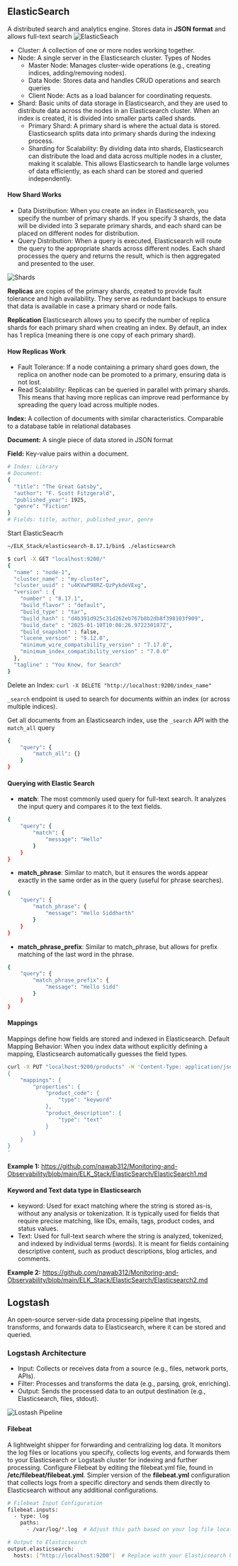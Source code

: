 ## ElasticSearch ##
A distributed search and analytics engine. Stores data in **JSON format** and allows full-text search
![ElasticSeach](https://github.com/nawab312/Monitoring-and-Observability/blob/main/ELK_Stack/Images/ElasticSearch.png)

- Cluster: A collection of one or more nodes working together.
- Node: A single server in the Elasticsearch cluster. Types of Nodes
  - Master Node: Manages cluster-wide operations (e.g., creating indices, adding/removing nodes).
  - Data Node: Stores data and handles CRUD operations and search queries
  - Client Node: Acts as a load balancer for coordinating requests.
- Shard: Basic units of data storage in Elasticsearch, and they are used to distribute data across the nodes in an Elasticsearch cluster. When an index is created, it is divided into smaller parts called shards.
  - Primary Shard: A primary shard is where the actual data is stored. Elasticsearch splits data into primary shards during the indexing process.
  - Sharding for Scalability: By dividing data into shards, Elasticsearch can distribute the load and data across multiple nodes in a cluster, making it scalable. This allows Elasticsearch to handle large volumes of data efficiently, as each shard can be stored and queried independently.

#### How Shard Works ####
- Data Distribution: When you create an index in Elasticsearch, you specify the number of primary shards. If you specify 3 shards, the data will be divided into 3 separate primary shards, and each shard can be placed on different nodes for distribution.
- Query Distribution: When a query is executed, Elasticsearch will route the query to the appropriate shards across different nodes. Each shard processes the query and returns the result, which is then aggregated and presented to the user.

![Shards](https://github.com/nawab312/Monitoring-and-Observability/blob/main/ELK_Stack/Images/Shards.png)

**Replicas** are copies of the primary shards, created to provide fault tolerance and high availability. They serve as redundant backups to ensure that data is available in case a primary shard or node fails.

**Replication** Elasticsearch allows you to specify the number of replica shards for each primary shard when creating an index. By default, an index has 1 replica (meaning there is one copy of each primary shard).

#### How Replicas Work ####
- Fault Tolerance: If a node containing a primary shard goes down, the replica on another node can be promoted to a primary, ensuring data is not lost.
- Read Scalability: Replicas can be queried in parallel with primary shards. This means that having more replicas can improve read performance by spreading the query load across multiple nodes.

**Index:** A collection of documents with similar characteristics. Comparable to a database table in relational databases

**Document:** A single piece of data stored in JSON format

**Field:** Key-value pairs within a document.

```bash
# Index: Library
# Document:
{
  "title": "The Great Gatsby",
  "author": "F. Scott Fitzgerald",
  "published_year": 1925,
  "genre": "Fiction"
}
# Fields: title, author, published_year, genre
```

Start ElasticSeacrh
```bash
~/ELK_Stack/elasticsearch-8.17.1/bin$ ./elasticsearch
```
```bash
$ curl -X GET "localhost:9200/"
{
  "name" : "node-1",
  "cluster_name" : "my-cluster",
  "cluster_uuid" : "u4KVwP98RZ-QzPykdeVExg",
  "version" : {
    "number" : "8.17.1",
    "build_flavor" : "default",
    "build_type" : "tar",
    "build_hash" : "d4b391d925c31d262eb767b8b2db8f398103f909",
    "build_date" : "2025-01-10T10:08:26.972230187Z",
    "build_snapshot" : false,
    "lucene_version" : "9.12.0",
    "minimum_wire_compatibility_version" : "7.17.0",
    "minimum_index_compatibility_version" : "7.0.0"
  },
  "tagline" : "You Know, for Search"
}
```

Delete an Index: `curl -X DELETE "http://localhost:9200/index_name"`

`_search` endpoint is used to search for documents within an index (or across multiple indices).

Get all documents from an Elasticsearch index, use the `_search` API with the `match_all` query
```bash
{
    "query": {
        "match_all": {}
    }
}
```

#### Querying with Elastic Search ####
- **match**: The most commonly used query for full-text search. It analyzes the input query and compares it to the text fields.
```bash
{
    "query": {
        "match": {
            "message": "Hello"
        }
    }
}
```
- **match_phrase**: Similar to match, but it ensures the words appear exactly in the same order as in the query (useful for phrase searches).
```bash
{
    "query": {
        "match_phrase": {
            "message": "Hello Siddharth"
        }
    }
}
```
- **match_phrase_prefix**: Similar to match_phrase, but allows for prefix matching of the last word in the phrase.
```bash
{
    "query": {
        "match_phrase_prefix": {
            "message": "Hello Sidd"
        }
    }
}
```

#### Mappings ####
Mappings define how fields are stored and indexed in Elasticsearch. Default Mapping Behavior: When you index data without explicitly defining a mapping, Elasticsearch automatically guesses the field types.
```bash
curl -X PUT "localhost:9200/products" -H 'Content-Type: application/json' -d'
{
    "mappings": {
        "properties": {
            "product_code": {
                "type": "keyword"
            },
            "product_description": {
                "type": "text"
            }
        }
    }
}
'
```

**Example 1:** https://github.com/nawab312/Monitoring-and-Observability/blob/main/ELK_Stack/ElasticSearch/ElasticSearch1.md

#### Keyword and Text data type in Elasticsearch ####
- keyword: Used for exact matching where the string is stored as-is, without any analysis or tokenization. It is typically used for fields that require precise matching, like IDs, emails, tags, product codes, and status values.
- Text: Used for full-text search where the string is analyzed, tokenized, and indexed by individual terms (words). It is meant for fields containing descriptive content, such as product descriptions, blog articles, and comments.

**Example 2:** https://github.com/nawab312/Monitoring-and-Observability/blob/main/ELK_Stack/ElasticSearch/Elasticsearch2.md


## Logstash ##
An open-source server-side data processing pipeline that ingests, transforms, and forwards data to Elasticsearch, where it can be stored and queried.

### Logstash Architecture ###
- Input: Collects or receives data from a source (e.g., files, network ports, APIs).
- Filter: Processes and transforms the data (e.g., parsing, grok, enriching).
- Output: Sends the processed data to an output destination (e.g., Elasticsearch, files, stdout).

![Lostash Pipeline](https://github.com/nawab312/Monitoring-and-Observability/blob/main/ELK_Stack/Images/Logstash_Pipeline.png)

#### Filebeat #### 
A lightweight shipper for forwarding and centralizing log data. It monitors the log files or locations you specify, collects log events, and forwards them to your Elasticsearch or Logstash cluster for indexing and further processing. Configure Filebeat by editing the filebeat.yml file,  found in **/etc/filebeat/filebeat.yml**. Simpler version of the **filebeat.yml** configuration that collects logs from a specific directory and sends them directly to Elasticsearch without any additional configurations.

```bash
# Filebeat Input Configuration
filebeat.inputs:
  - type: log
    paths:
      - /var/log/*.log  # Adjust this path based on your log file location

# Output to Elasticsearch
output.elasticsearch:
  hosts: ["http://localhost:9200"]  # Replace with your Elasticsearch URL
```



